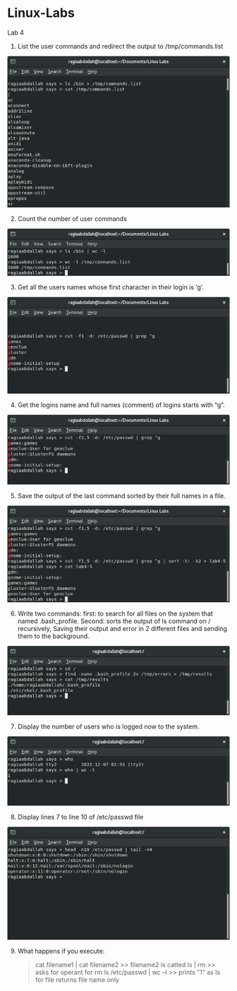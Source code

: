 # Linux-Labs
Lab 4
1. List the user commands and redirect the output to /tmp/commands.list

![Lab4-1](https://github.com/ragia-abdallah/Linux-Labs/blob/main/Lab4%20Pics/Lab4-1.png)

2. Count the number of user commands

![Lab4-2](https://github.com/ragia-abdallah/Linux-Labs/blob/main/Lab4%20Pics/Lab4-2.png)

3. Get all the users names whose first character in their login is ‘g’.

![Lab4-3](https://github.com/ragia-abdallah/Linux-Labs/blob/main/Lab4%20Pics/Lab4-3.png)

4. Get the logins name and full names (comment) of logins starts with “g”.

![Lab4-4](https://github.com/ragia-abdallah/Linux-Labs/blob/main/Lab4%20Pics/Lab4-4.png)

5. Save the output of the last command sorted by their full names in a file.

![Lab4-5](https://github.com/ragia-abdallah/Linux-Labs/blob/main/Lab4%20Pics/Lab4-5.png)

6. Write two commands: first: to search for all files on the system that named .bash_profile. Second: sorts the output of ls command on / recursively, Saving their output and error in 2 different files and sending them to the background.

![Lab4-6](https://github.com/ragia-abdallah/Linux-Labs/blob/main/Lab4%20Pics/Lab4-6.png)

7. Display the number of users who is logged now to the system.

![Lab4-7](https://github.com/ragia-abdallah/Linux-Labs/blob/main/Lab4%20Pics/Lab4-7.png)

8. Display lines 7 to line 10 of /etc/passwd file

![Lab4-8](https://github.com/ragia-abdallah/Linux-Labs/blob/main/Lab4%20Pics/Lab4-8.png)

9. What happens if you execute:
	> cat filename1 | cat filename2
		>> filename2 is catted
	> ls | rm
		>> asks for operant for rm
	> ls /etc/passwd | wc –l
		>> prints "1" as ls for file returns file name only


